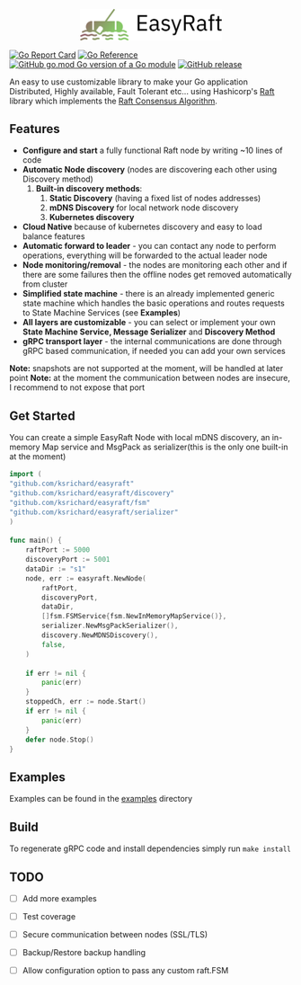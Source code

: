 <p align="center">
<img src="https://github.com/ksrichard/easyraft/raw/main/logo.png" width="50%">
</p>

[![Go Report Card](https://goreportcard.com/badge/github.com/ksrichard/easyraft)](https://goreportcard.com/report/github.com/ksrichard/easyraft)
[![Go Reference](https://pkg.go.dev/badge/github.com/ksrichard/easyraft.svg)](https://pkg.go.dev/github.com/ksrichard/easyraft)
[![GitHub go.mod Go version of a Go module](https://img.shields.io/github/go-mod/go-version/ksrichard/easyraft.svg)](https://github.com/ksrichard/easyraft)
[![GitHub release](https://img.shields.io/github/release/ksrichard/easyraft.svg)](https://github.com/ksrichard/easyraft/releases/latest/)

An easy to use customizable library to make your Go application Distributed, Highly available, Fault Tolerant etc...
using Hashicorp's [Raft](https://github.com/hashicorp/raft) library which implements the
[Raft Consensus Algorithm](https://raft.github.io/).

Features
---

- **Configure and start** a fully functional Raft node by writing ~10 lines of code
- **Automatic Node discovery** (nodes are discovering each other using Discovery method)
    1. **Built-in discovery methods**:
        1. **Static Discovery** (having a fixed list of nodes addresses)
        2. **mDNS Discovery** for local network node discovery
        3. **Kubernetes discovery**
- **Cloud Native** because of kubernetes discovery and easy to load balance features
- **Automatic forward to leader** - you can contact any node to perform operations, everything will be forwarded to the
  actual leader node
- **Node monitoring/removal** - the nodes are monitoring each other and if there are some failures then the offline
  nodes get removed automatically from cluster
- **Simplified state machine** - there is an already implemented generic state machine which handles the basic
  operations and routes requests to State Machine Services (see **Examples**)
- **All layers are customizable** - you can select or implement your own **State Machine Service, Message Serializer**
  and **Discovery Method**
- **gRPC transport layer** - the internal communications are done through gRPC based communication, if needed you can
  add your own services

**Note:** snapshots are not supported at the moment, will be handled at later point
**Note:** at the moment the communication between nodes are insecure, I recommend to not expose that port

Get Started
---
You can create a simple EasyRaft Node with local mDNS discovery, an in-memory Map service and MsgPack as serializer(this
is the only one built-in at the moment)

```go
import (
"github.com/ksrichard/easyraft"
"github.com/ksrichard/easyraft/discovery"
"github.com/ksrichard/easyraft/fsm"
"github.com/ksrichard/easyraft/serializer"
)

func main() {
    raftPort := 5000
    discoveryPort := 5001
    dataDir := "s1"
    node, err := easyraft.NewNode(
        raftPort,
        discoveryPort,
        dataDir,
        []fsm.FSMService{fsm.NewInMemoryMapService()},
        serializer.NewMsgPackSerializer(),
        discovery.NewMDNSDiscovery(),
        false,
    )
    
    if err != nil {
        panic(err)
    }
    stoppedCh, err := node.Start()
    if err != nil {
        panic(err)
    }
    defer node.Stop()
}
```

Examples
---
Examples can be found in the [examples](https://github.com/ksrichard/easyraft/tree/main/examples/) directory

Build
---
To regenerate gRPC code and install dependencies simply run `make install`

TODO
---

- [ ] Add more examples
- [ ] Test coverage
- [ ] Secure communication between nodes (SSL/TLS)
- [ ] Backup/Restore backup handling
- [ ] Allow configuration option to pass any custom raft.FSM



